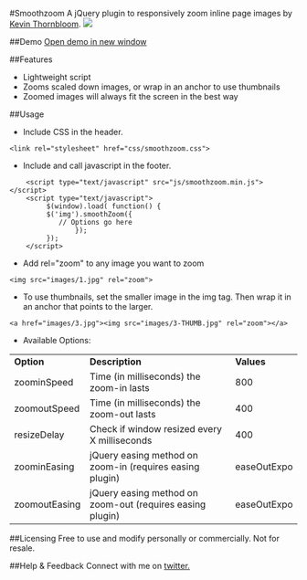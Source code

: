#Smoothzoom
A jQuery plugin to responsively zoom inline page images by <a href="http://kthornbloom.com">Kevin Thornbloom</a>.
<img src="http://kthornbloom.com/public/smoothzoom.gif">

##Demo
<a href="http://kthornbloom.com/smoothzoom" target="_blank">Open demo in new window</a>

##Features

- Lightweight script
- Zooms scaled down images, or wrap in an anchor to use thumbnails
- Zoomed images will always fit the screen in the best way

##Usage
- Include CSS in the header.

```
<link rel="stylesheet" href="css/smoothzoom.css">
```
- Include and call javascript in the footer.

```
	<script type="text/javascript" src="js/smoothzoom.min.js"></script>
	<script type="text/javascript">
		 $(window).load( function() {
		 $('img').smoothZoom({
        	// Options go here
        		});
		 });
	</script>

```
- Add rel="zoom" to any image you want to zoom

```
<img src="images/1.jpg" rel="zoom">
```
- To use thumbnails, set the smaller image in the img tag. Then wrap it in an anchor that points to the larger.

```
<a href="images/3.jpg"><img src="images/3-THUMB.jpg" rel="zoom"></a>
```
- Available Options:
<table class="rwd-table">
	<tbody><tr>
		<td><b>Option</b></td>
		<td><b>Description</b></td>
		<td><b>Values</b></td>
	</tr>
	<tr>
		<td>zoominSpeed</td>
		<td>Time (in milliseconds) the zoom-in lasts</td>
		<td>800</td>
	</tr>
	<tr>
		<td>zoomoutSpeed</td>
		<td>Time (in milliseconds) the zoom-out lasts</td>
		<td>400</td>
	</tr>
	<tr>
		<td>resizeDelay</td>
		<td>Check if window resized every X milliseconds</td>
		<td>400</td>
	</tr>
	<tr>
		<td>zoominEasing</td>
		<td>jQuery easing method on zoom-in (requires easing plugin)</td>
		<td>easeOutExpo</td>
	</tr>
	<tr>
		<td>zoomoutEasing</td>
		<td>jQuery easing method on zoom-out (requires easing plugin)</td>
		<td>easeOutExpo</td>
	</tr>
</tbody></table>

##Licensing
Free to use and modify personally or commercially. Not for resale. 

##Help & Feedback
Connect with me on <a href="https://twitter.com/kthornbloom" target="_blank">twitter.</a>
